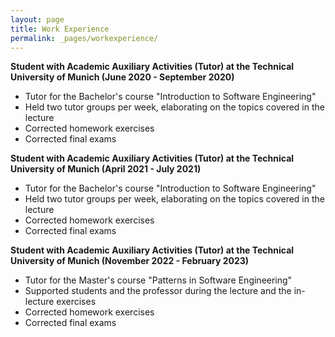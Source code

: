 ```yaml
---
layout: page
title: Work Experience
permalink: _pages/workexperience/
---
```


**Student with Academic Auxiliary Activities (Tutor) at the Technical University of Munich (June 2020 - September 2020)**
- Tutor for the Bachelor's course "Introduction to Software Engineering"
- Held two tutor groups per week, elaborating on the topics covered in the lecture
- Corrected homework exercises
- Corrected final exams

**Student with Academic Auxiliary Activities (Tutor) at the Technical University of Munich (April 2021 - July 2021)**
- Tutor for the Bachelor's course "Introduction to Software Engineering"
- Held two tutor groups per week, elaborating on the topics covered in the lecture
- Corrected homework exercises
- Corrected final exams

**Student with Academic Auxiliary Activities (Tutor) at the Technical University of Munich (November 2022 - February 2023)**
- Tutor for the Master's course "Patterns in Software Engineering"
- Supported students and the professor during the lecture and the in-lecture exercises 
- Corrected homework exercises
- Corrected final exams
